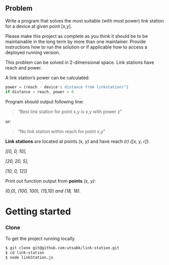 ## Problem
Write a program that solves the most suitable (with most power) link station for a device at given point [x,y].

Please make this project as complete as you think it should be to be maintainable in the long term by more than one maintainer. Provide instructions how to run the solution or if applicable how to access a deployed running version. 

This problem can be solved in 2-dimensional space. Link stations have reach and power.

A link station’s power can be calculated:
```javascript
power = (reach - device's distance from linkstation)^2
if distance > reach, power = 0
```

Program should output following line:

>“Best link station for point x,y is x,y with power z”

or:

>“No link station within reach for point x,y”

**Link stations** are located at points *(x, y)* and have reach *(r) ([x, y, r]):*

 *[[0, 0, 10],*

 *[20, 20, 5],*

 *[10, 0, 12]]*
 

Print out function output from **points** *(x, y):*

*(0,0), (100, 100), (15,10) and (18, 18).*


# Getting started

### Clone

To get the project running locally.

```sh
$ git clone git@github.com:utsabk/link-station.git
$ cd link-station
$ node linkStation.js
```